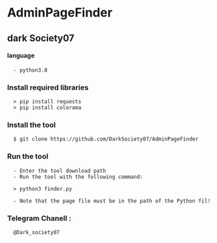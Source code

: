 # AdminPageFinder

## dark Society07
#### language
      - python3.8


### Install required libraries
      > pip install requests
      > pip install colorama


### Install the tool
      $ git clone https://github.com/DarkSociety07/AdminPageFinder


### Run the tool
      - Enter the tool download path
      - Run the tool with the following command:
      
      > python3 finder.py

      - Note that the page file must be in the path of the Python fil!

### Telegram Chanell : 
      @Dark_society07


